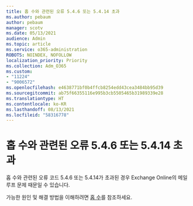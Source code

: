 ```yaml
---
title: 홉 수와 관련된 오류 5.4.6 또는 5.4.14 초과
ms.author: pebaum
author: pebaum
manager: scotv
ms.date: 05/13/2021
audience: Admin
ms.topic: article
ms.service: o365-administration
ROBOTS: NOINDEX, NOFOLLOW
localization_priority: Priority
ms.collection: Adm_O365
ms.custom:
- "11224"
- "9006572"
ms.openlocfilehash: e4638771bf0b4ffcb8254edd43cea3484bb95d39
ms.sourcegitcommit: ab75f66355116e995b3cb5505465b31989339e28
ms.translationtype: HT
ms.contentlocale: ko-KR
ms.lasthandoff: 08/13/2021
ms.locfileid: "58316778"
---
```

# <a name="error-546-or-5414-related-to-hop-count-exceeded"></a>홉 수와 관련된 오류 5.4.6 또는 5.4.14 초과

홉 수와 관련된 오류 코드 5.4.6 또는 5.4.14가 초과된 경우 Exchange Online의 메일 루프 문제 때문일 수 있습니다.

가능한 원인 및 해결 방법을 이해하려면 [홉 수](https://docs.microsoft.com/exchange/mail-flow-best-practices/non-delivery-reports-in-exchange-online/fix-error-code-5-4-6-through-5-4-20-in-exchange-online)를 참조하세요.